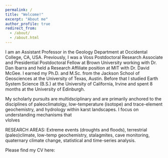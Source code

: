 ```yaml
---
permalink: /
title: "Welcome!"
excerpt: "About me"
author_profile: true
redirect_from: 
  - /about/
  - /about.html
---
```


I am an Assistant Professor in the Geology Department at Occidental College, CA, USA. Previously, I was a Voss Postdoctoral Research Associate and Presidential Postdoctoral Fellow at Brown University working with Dr. Dan Ibarra and held a Research Affiliate position at MIT with Dr. David McGee.  I earned my Ph.D. and M.Sc. from the Jackson School of Geosciences at the University of Texas, Austin. Before that I studied Earth System Science (B.S.) at the University of California, Irvine and spent 8 months at the University of Edinburgh.

My scholarly pursuits are multidsciplinary and are primarily anchored to the disciplines of paleoclimatolgy, low-temperature (isotope) and trace-element geochemistry, and hydrology within karst landscapes. I focus on understanding mechanisms that  
vlolves 

RESEARCH AREAS: Extreme events (droughts and floods), terrestrial (paleo)climate, low-temp geochemistry, stalagmites, cave monitoring, quaternary climate change, statistical and time-series analysis.

Please find my CV here: 
